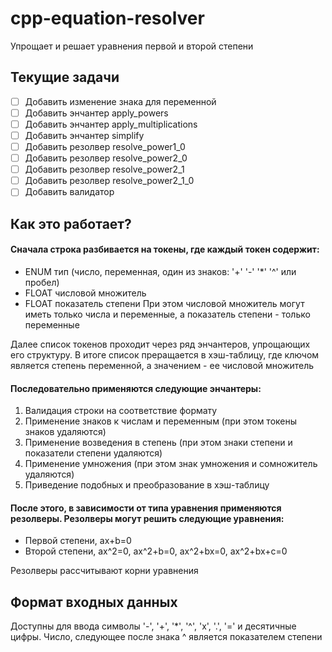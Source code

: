 # cpp-equation-resolver
Упрощает и решает уравнения первой и второй степени

## Текущие задачи
- [ ] Добавить изменение знака для переменной
- [ ] Добавить энчантер apply_powers
- [ ] Добавить энчантер apply_multiplications
- [ ] Добавить энчантер simplify
- [ ] Добавить резолвер resolve_power1_0
- [ ] Добавить резолвер resolve_power2_0
- [ ] Добавить резолвер resolve_power2_1
- [ ] Добавить резолвер resolve_power2_1_0
- [ ] Добавить валидатор

## Как это работает? 
#### Сначала строка разбивается на токены, где каждый токен содержит:
- ENUM тип (число, переменная, один из знаков: '+' '-' '*' '^' или пробел)
- FLOAT числовой множитель
- FLOAT показатель степени
При этом числовой множитель могут иметь только числа и переменные, а показатель степени - только переменные

Далее список токенов проходит через ряд энчантеров, упрощающих его структуру. В итоге список преращается в хэш-таблицу, 
где ключом является степень переменной, а значением - ее числовой множитель

#### Последовательно применяются следующие энчантеры:
1. Валидация строки на соответствие формату
2. Применение знаков к числам и переменным (при этом токены знаков удаляются)
3. Применение возведения в степень (при этом знаки степени и показатели степени удаляются)
4. Применение умножения (при этом знак умножения и сомножитель удаляются)
5. Приведение подобных и преобразование в хэш-таблицу

#### После этого, в зависимости от типа уравнения применяются резолверы. Резолверы могут решить следующие уравнения:
- Первой степени, ax+b=0
- Второй степени, ax^2=0, ax^2+b=0, ax^2+bx=0, ax^2+bx+c=0

Резолверы рассчитывают корни уравнения

## Формат входных данных
Доступны для ввода символы '-', '+', '*', '^', 'x', '.', '=' и десятичные цифры.
Число, следующее после знака ^ является показателем степени
